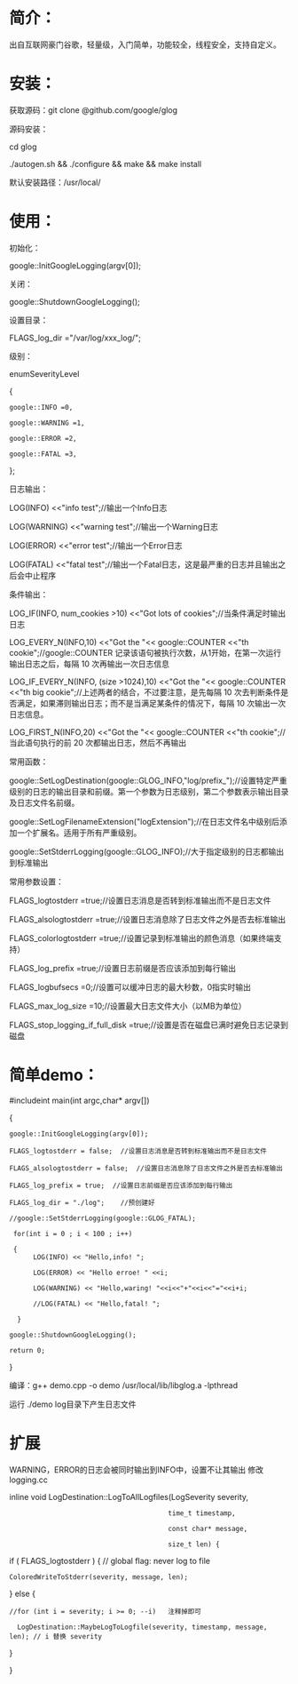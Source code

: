 # 简介：

出自互联网豪门谷歌，轻量级，入门简单，功能较全，线程安全，支持自定义。

# 安装：

获取源码：git clone @github.com/google/glog

源码安装：

cd glog

./autogen.sh && ./configure && make && make install

默认安装路径：/usr/local/

# 使用：

初始化：

google::InitGoogleLogging(argv[0]);

关闭：

google::ShutdownGoogleLogging();

设置目录：

FLAGS_log_dir ="/var/log/xxx_log/";

级别：

enumSeverityLevel

{

    google::INFO =0,

    google::WARNING =1,

    google::ERROR =2,

    google::FATAL =3,

};

日志输出：

LOG(INFO) <<"info test";//输出一个Info日志

LOG(WARNING) <<"warning test";//输出一个Warning日志

LOG(ERROR) <<"error test";//输出一个Error日志

LOG(FATAL) <<"fatal test";//输出一个Fatal日志，这是最严重的日志并且输出之后会中止程序

条件输出：

LOG_IF(INFO, num_cookies >10) <<"Got lots of cookies";//当条件满足时输出日志

LOG_EVERY_N(INFO,10) <<"Got the "<< google::COUNTER <<"th cookie";//google::COUNTER 记录该语句被执行次数，从1开始，在第一次运行输出日志之后，每隔 10 次再输出一次日志信息

LOG_IF_EVERY_N(INFO, (size >1024),10) <<"Got the "<< google::COUNTER <<"th big cookie";//上述两者的结合，不过要注意，是先每隔 10 次去判断条件是否满足，如果滞则输出日志；而不是当满足某条件的情况下，每隔 10 次输出一次日志信息。

LOG_FIRST_N(INFO,20) <<"Got the "<< google::COUNTER <<"th cookie";//当此语句执行的前 20 次都输出日志，然后不再输出

常用函数：

google::SetLogDestination(google::GLOG_INFO,"log/prefix_");//设置特定严重级别的日志的输出目录和前缀。第一个参数为日志级别，第二个参数表示输出目录及日志文件名前缀。

google::SetLogFilenameExtension("logExtension");//在日志文件名中级别后添加一个扩展名。适用于所有严重级别。

google::SetStderrLogging(google::GLOG_INFO);//大于指定级别的日志都输出到标准输出

常用参数设置：

FLAGS_logtostderr =true;//设置日志消息是否转到标准输出而不是日志文件

FLAGS_alsologtostderr =true;//设置日志消息除了日志文件之外是否去标准输出

FLAGS_colorlogtostderr =true;//设置记录到标准输出的颜色消息（如果终端支持）

FLAGS_log_prefix =true;//设置日志前缀是否应该添加到每行输出

FLAGS_logbufsecs =0;//设置可以缓冲日志的最大秒数，0指实时输出

FLAGS_max_log_size =10;//设置最大日志文件大小（以MB为单位）

FLAGS_stop_logging_if_full_disk =true;//设置是否在磁盘已满时避免日志记录到磁盘


# 简单demo：

#includeint main(int argc,char* argv[])

{

    google::InitGoogleLogging(argv[0]);

    FLAGS_logtostderr = false;  //设置日志消息是否转到标准输出而不是日志文件

    FLAGS_alsologtostderr = false;  //设置日志消息除了日志文件之外是否去标准输出

    FLAGS_log_prefix = true;  //设置日志前缀是否应该添加到每行输出

    FLAGS_log_dir = "./log";    //预创建好

    //google::SetStderrLogging(google::GLOG_FATAL);

     for(int i = 0 ; i < 100 ; i++)

     {
          LOG(INFO) << "Hello,info! ";

          LOG(ERROR) << "Hello erroe! " <<i;

          LOG(WARNING) << "Hello,waring! "<<i<<"+"<<i<<"="<<i+i;

          //LOG(FATAL) << "Hello,fatal! ";

      }

    google::ShutdownGoogleLogging();

    return 0;

}

编译：g++ demo.cpp -o demo /usr/local/lib/libglog.a -lpthread

运行 ./demo  log目录下产生日志文件

# 扩展

WARNING，ERROR的日志会被同时输出到INFO中，设置不让其输出 修改logging.cc

inline void LogDestination::LogToAllLogfiles(LogSeverity severity,

                                            time_t timestamp,

                                            const char* message,

                                            size_t len) {

  if ( FLAGS_logtostderr ) {          // global flag: never log to file

    ColoredWriteToStderr(severity, message, len);

  } else {

    //for (int i = severity; i >= 0; --i)   注释掉即可

      LogDestination::MaybeLogToLogfile(severity, timestamp, message, len); // i 替换 severity

  }

}


